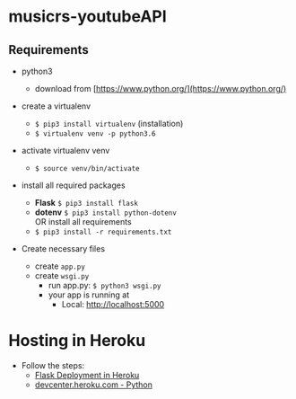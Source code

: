 # musicrs-youtubeAPI 

## Requirements 
- python3 
  - download from [https://www.python.org/](https://www.python.org/)
- create a virtualenv 
  - `$ pip3 install virtualenv` (installation)
  - `$ virtualenv venv -p python3.6` 

- activate virtualenv venv
  - `$ source venv/bin/activate`

- install all required packages 
  - **Flask** `$ pip3 install flask`
  - **dotenv** `$ pip3 install python-dotenv`  
  OR install all requirements
  - `$ pip3 install -r requirements.txt`

- Create necessary files 
  - create `app.py`
  - create `wsgi.py` 
    - run app.py: `$ python3 wsgi.py`
    - your app is running at 
      - Local: [http://localhost:5000](http://localhost:5000)

# Hosting in Heroku 
- Follow the steps: 
  - [Flask Deployment in Heroku](https://www.geeksforgeeks.org/deploy-python-flask-app-on-heroku/)
  - [devcenter.heroku.com - Python](https://devcenter.heroku.com/articles/getting-started-with-python)
